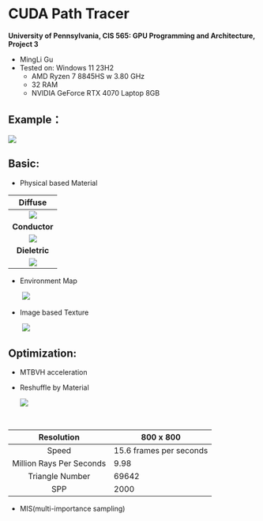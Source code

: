 CUDA Path Tracer
================

**University of Pennsylvania, CIS 565: GPU Programming and Architecture, Project 3**

* MingLi Gu
* Tested on: Windows 11 23H2
  * AMD Ryzen 7 8845HS w 3.80 GHz
  * 32 RAM
  * NVIDIA GeForce RTX 4070 Laptop 8GB

## Example：

![](https://github.com/butteruni/CUDA-Path-Tracer/blob/main/img/camera.png?raw=true)


## Basic:

- Physical based Material

  

|                           Diffuse                            |
| :----------------------------------------------------------: |
| ![](https://github.com/butteruni/CUDA-Path-Tracer/blob/main/img/diffuse.png?raw=true) |
|                        **Conductor**                         |
| ![](https://github.com/butteruni/CUDA-Path-Tracer/blob/main/img/conductor.png?raw=true) |
|                        **Dieletric**                         |
| ![](https://github.com/butteruni/CUDA-Path-Tracer/blob/main/img/dielectric.png?raw=true) |

- Environment Map

  ​	![](https://github.com/butteruni/CUDA-Path-Tracer/blob/main/img/envmap.png?raw=true)

- Image based Texture

  ​	![](https://github.com/butteruni/CUDA-Path-Tracer/blob/main/img/image_based_texture.png?raw=true)

## Optimization:

- MTBVH acceleration

- Reshuffle by Material

  ![](https://github.com/butteruni/CUDA-Path-Tracer/blob/main/img/conductor_bunny.png?raw=true)

​		

|        Resolution        | 800 x 800               |
| :----------------------: | ----------------------- |
|          Speed           | 15.6 frames per seconds |
| Million Rays Per Seconds | 9.98                    |
|     Triangle Number      | 69642                   |
|           SPP            | 2000                    |



- MIS(multi-importance sampling)

  

